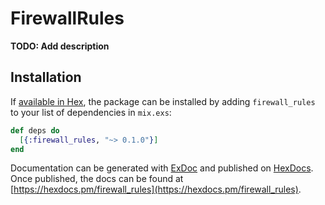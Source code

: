 # FirewallRules

**TODO: Add description**

## Installation

If [available in Hex](https://hex.pm/docs/publish), the package can be installed
by adding `firewall_rules` to your list of dependencies in `mix.exs`:

```elixir
def deps do
  [{:firewall_rules, "~> 0.1.0"}]
end
```

Documentation can be generated with [ExDoc](https://github.com/elixir-lang/ex_doc)
and published on [HexDocs](https://hexdocs.pm). Once published, the docs can
be found at [https://hexdocs.pm/firewall_rules](https://hexdocs.pm/firewall_rules).

